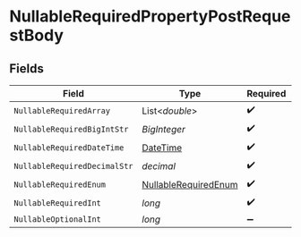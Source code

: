 # NullableRequiredPropertyPostRequestBody


## Fields

| Field                                                                                 | Type                                                                                  | Required                                                                              | Description                                                                           | Example                                                                               |
| ------------------------------------------------------------------------------------- | ------------------------------------------------------------------------------------- | ------------------------------------------------------------------------------------- | ------------------------------------------------------------------------------------- | ------------------------------------------------------------------------------------- |
| `NullableRequiredArray`                                                               | List<*double*>                                                                        | :heavy_check_mark:                                                                    | N/A                                                                                   | <nil>                                                                                 |
| `NullableRequiredBigIntStr`                                                           | *BigInteger*                                                                          | :heavy_check_mark:                                                                    | N/A                                                                                   | 9223372036854775807                                                                   |
| `NullableRequiredDateTime`                                                            | [DateTime](https://learn.microsoft.com/en-us/dotnet/api/system.datetime?view=net-5.0) | :heavy_check_mark:                                                                    | N/A                                                                                   | 2024-03-02T01:02:03.001Z                                                              |
| `NullableRequiredDecimalStr`                                                          | *decimal*                                                                             | :heavy_check_mark:                                                                    | N/A                                                                                   | 3.14159265358979344719667586                                                          |
| `NullableRequiredEnum`                                                                | [NullableRequiredEnum](../../Models/Operations/NullableRequiredEnum.md)               | :heavy_check_mark:                                                                    | N/A                                                                                   | second                                                                                |
| `NullableRequiredInt`                                                                 | *long*                                                                                | :heavy_check_mark:                                                                    | N/A                                                                                   | <nil>                                                                                 |
| `NullableOptionalInt`                                                                 | *long*                                                                                | :heavy_minus_sign:                                                                    | N/A                                                                                   | 0                                                                                     |